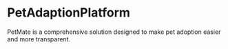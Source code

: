 # PetAdaptionPlatform
 PetMate is a comprehensive solution designed to make pet adoption easier and more transparent.
